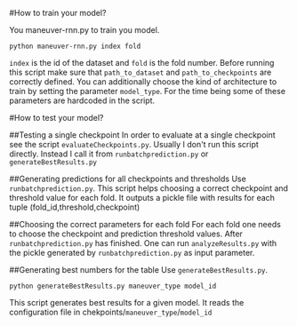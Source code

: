 #How to train your model?

You maneuver-rnn.py to train you model. 

```
python maneuver-rnn.py index fold
```

```index``` is the id of the dataset and ```fold``` is the fold number. Before running this script make sure that ```path_to_dataset``` and ```path_to_checkpoints``` are correctly defined. You can additionally choose the kind of architecture to train by setting the parameter ```model_type```. For the time being some of these parameters are hardcoded in the script.

#How to test your model?

##Testing a single checkpoint
In order to evaluate at a single checkpoint see the script ```evaluateCheckpoints.py```. Usually I don't run this script directly. Instead I call it from ```runbatchprediction.py``` or ```generateBestResults.py```

##Generating predictions for all checkpoints and thresholds
Use ```runbatchprediction.py```. This script helps choosing a correct checkpoint and threshold value for each fold. It outputs a pickle file with results for each tuple (fold_id,threshold,checkpoint)

##Choosing the correct parameters for each fold
For each fold one needs to choose the checkpoint and prediction threshold values. After ```runbatchprediction.py``` has finished. One can run ```analyzeResults.py``` with the pickle generated by ```runbatchprediction.py``` as input parameter. 

##Generating best numbers for the table
Use ```generateBestResults.py```. 

```
python generateBestResults.py maneuver_type model_id
```

This script generates best results for a given model. It reads the configuration file in chekpoints/```maneuver_type```/```model_id```
